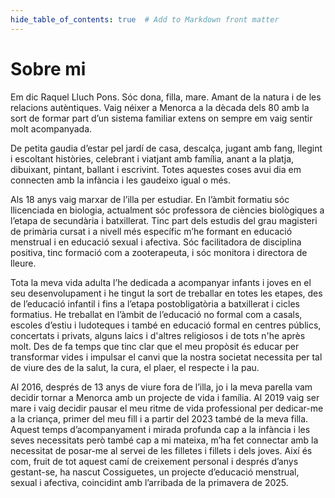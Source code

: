 ```yaml
---
hide_table_of_contents: true  # Add to Markdown front matter
---
```

# Sobre mi
Em dic Raquel Lluch Pons. Sóc dona, filla, mare. Amant de la natura i de les relacions autèntiques. Vaig néixer a Menorca a la dècada dels 80 amb la sort de formar part d’un sistema familiar extens on sempre em vaig sentir molt acompanyada.  


De petita gaudia d’estar pel jardí de casa, descalça, jugant amb fang, llegint i escoltant històries, celebrant i viatjant amb família, anant a la platja, dibuixant, pintant, ballant i escrivint. Totes aquestes coses avui dia em connecten amb la infància i les gaudeixo igual o més.


Als 18 anys vaig marxar de l’illa per estudiar. En l’àmbit formatiu sóc llicenciada en biologia, actualment sóc professora de ciències biològiques a l’etapa de secundària i batxillerat. Tinc part dels estudis del grau magisteri de primària cursat i a nivell més específic m’he formant en educació menstrual i en educació sexual i afectiva. Sóc facilitadora de disciplina positiva, tinc formació com a zooterapeuta, i sóc monitora i directora de lleure. 


Tota la meva vida adulta l’he dedicada a acompanyar infants i joves en el seu desenvolupament i he tingut la sort de treballar en totes les etapes, des de l’educació infantil i fins a l’etapa postobligatòria a batxillerat i cicles formatius. He treballat en l’àmbit de l’educació no formal com a casals, escoles d’estiu i ludoteques i també en educació formal en centres públics, concertats i privats, alguns laics i d'altres religiosos i de tots n'he après molt. Des de fa temps que tinc clar que el meu propòsit és educar per transformar vides i impulsar el canvi  que la nostra societat necessita per tal de viure des de la salut, la cura, el plaer, el respecte i la pau.


Al 2016, després de 13 anys de viure fora de l’illa, jo i la meva parella vam decidir tornar a Menorca amb un projecte de vida i família. Al 2019 vaig ser mare i vaig decidir pausar el meu ritme de vida professional per dedicar-me a la criança, primer del meu fill i a partir del 2023 també de la meva filla. Aquest temps d’acompanyament i mirada profunda cap a la infància i les seves necessitats però també cap a mi mateixa, m’ha fet connectar amb la necessitat de posar-me al servei de les filletes i fillets i dels joves. Així és com, fruit de tot aquest camí de creixement personal i després d’anys gestant-se, ha nascut Cossiguetes, un projecte d’educació menstrual, sexual i afectiva, coincidint amb l’arribada de la primavera de 2025. 

